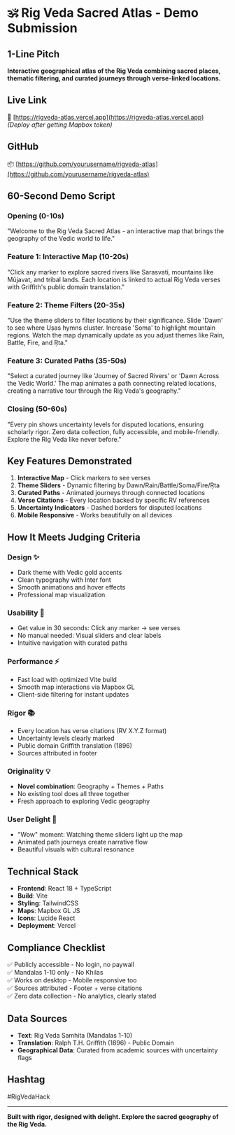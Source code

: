 # 🕉️ Rig Veda Sacred Atlas - Demo Submission

## 1-Line Pitch
**Interactive geographical atlas of the Rig Veda combining sacred places, thematic filtering, and curated journeys through verse-linked locations.**

## Live Link
🔗 [https://rigveda-atlas.vercel.app](https://rigveda-atlas.vercel.app) _(Deploy after getting Mapbox token)_

## GitHub
📦 [https://github.com/yourusername/rigveda-atlas](https://github.com/yourusername/rigveda-atlas)

## 60-Second Demo Script

### Opening (0-10s)
"Welcome to the Rig Veda Sacred Atlas - an interactive map that brings the geography of the Vedic world to life."

### Feature 1: Interactive Map (10-20s)
"Click any marker to explore sacred rivers like Sarasvati, mountains like Mūjavat, and tribal lands. Each location is linked to actual Rig Veda verses with Griffith's public domain translation."

### Feature 2: Theme Filters (20-35s)
"Use the theme sliders to filter locations by their significance. Slide 'Dawn' to see where Uṣas hymns cluster. Increase 'Soma' to highlight mountain regions. Watch the map dynamically update as you adjust themes like Rain, Battle, Fire, and Ṛta."

### Feature 3: Curated Paths (35-50s)
"Select a curated journey like 'Journey of Sacred Rivers' or 'Dawn Across the Vedic World.' The map animates a path connecting related locations, creating a narrative tour through the Rig Veda's geography."

### Closing (50-60s)
"Every pin shows uncertainty levels for disputed locations, ensuring scholarly rigor. Zero data collection, fully accessible, and mobile-friendly. Explore the Rig Veda like never before."

## Key Features Demonstrated

1. **Interactive Map** - Click markers to see verses
2. **Theme Sliders** - Dynamic filtering by Dawn/Rain/Battle/Soma/Fire/Ṛta
3. **Curated Paths** - Animated journeys through connected locations
4. **Verse Citations** - Every location backed by specific RV references
5. **Uncertainty Indicators** - Dashed borders for disputed locations
6. **Mobile Responsive** - Works beautifully on all devices

## How It Meets Judging Criteria

### Design ✨
- Dark theme with Vedic gold accents
- Clean typography with Inter font
- Smooth animations and hover effects
- Professional map visualization

### Usability 🎯
- Get value in 30 seconds: Click any marker → see verses
- No manual needed: Visual sliders and clear labels
- Intuitive navigation with curated paths

### Performance ⚡
- Fast load with optimized Vite build
- Smooth map interactions via Mapbox GL
- Client-side filtering for instant updates

### Rigor 📚
- Every location has verse citations (RV X.Y.Z format)
- Uncertainty levels clearly marked
- Public domain Griffith translation (1896)
- Sources attributed in footer

### Originality 💡
- **Novel combination**: Geography + Themes + Paths
- No existing tool does all three together
- Fresh approach to exploring Vedic geography

### User Delight 🎉
- "Wow" moment: Watching theme sliders light up the map
- Animated path journeys create narrative flow
- Beautiful visuals with cultural resonance

## Technical Stack

- **Frontend**: React 18 + TypeScript
- **Build**: Vite
- **Styling**: TailwindCSS
- **Maps**: Mapbox GL JS
- **Icons**: Lucide React
- **Deployment**: Vercel

## Compliance Checklist

✅ Publicly accessible - No login, no paywall  
✅ Mandalas 1-10 only - No Khilas  
✅ Works on desktop - Mobile responsive too  
✅ Sources attributed - Footer + verse citations  
✅ Zero data collection - No analytics, clearly stated  

## Data Sources

- **Text**: Rig Veda Samhita (Mandalas 1-10)
- **Translation**: Ralph T.H. Griffith (1896) - Public Domain
- **Geographical Data**: Curated from academic sources with uncertainty flags

## Hashtag
#RigVedaHack

---

**Built with rigor, designed with delight. Explore the sacred geography of the Rig Veda.**
